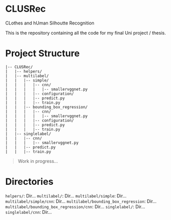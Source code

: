 # CLUSRec

CLothes and hUman Silhoutte Recognition

This is the repository containing all the code for my final Uni project / thesis. 

# Project Structure


```
|-- CLUSRec/
|   |-- helpers/
|   |-- multilabel/
|   |   |-- simple/
|   |   |   |-- cnn/
|   |   |   |   |-- smallervggnet.py
|   |   |   |-- configuration/
|   |   |   |-- predict.py
|   |   |   |-- train.py
|   |   |-- bounding_box_regression/
|   |   |   |-- cnn/
|   |   |   |   |-- smallervggnet.py
|   |   |   |-- configuration/
|   |   |   |-- predict.py
|   |   |   |-- train.py
|   |-- singlelabel/
|   |   |-- cnn/
|   |   |   |-- smallervggnet.py
|   |   |-- predict.py
|   |   |-- train.py
```

> Work in progress...

# Directories

`helpers/`: Dir...
`multilabel/`: Dir...
`multilabel/simple`: Dir...
`multilabel/simple/cnn`: Dir...
`multilabel/bounding_box_regression`: Dir...
`multilabel/bounding_box_regression/cnn`: Dir...
`singlelabel/`: Dir...
`singlelabel/cnn`: Dir...

